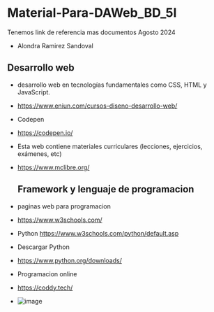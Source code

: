 # Material-Para-DAWeb_BD_5I
Tenemos link de referencia mas documentos Agosto 2024
- Alondra Ramirez Sandoval 
## Desarrollo web 
- desarrollo web en tecnologías fundamentales como CSS, HTML y JavaScript.
- https://www.eniun.com/cursos-diseno-desarrollo-web/

- Codepen
- https://codepen.io/

- Esta web contiene materiales curriculares (lecciones, ejercicios, exámenes, etc)
- https://www.mclibre.org/

  ## Framework y lenguaje de programacion 
- paginas web para programacion
- https://www.w3schools.com/
- Python https://www.w3schools.com/python/default.asp
- Descargar Python
- https://www.python.org/downloads/

- Programacion online
- https://coddy.tech/
- ![image](https://github.com/user-attachments/assets/e78dcc2e-eb23-4b7e-8803-7f2f2349f3f7)

